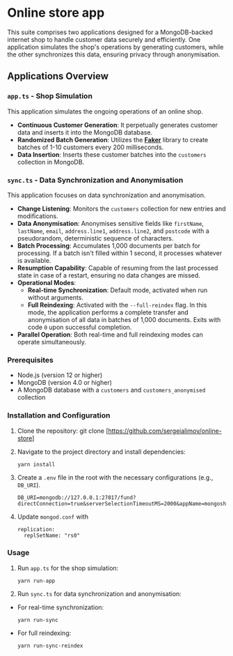 # Online store app

This suite comprises two applications designed for a MongoDB-backed internet shop to handle customer data securely and efficiently. One application simulates the shop's operations by generating customers, while the other synchronizes this data, ensuring privacy through anonymisation.

## Applications Overview

### `app.ts` - Shop Simulation

This application simulates the ongoing operations of an online shop.

- **Continuous Customer Generation**: It perpetually generates customer data and inserts it into the MongoDB database.
- **Randomized Batch Generation**: Utilizes the **[Faker](https://www.npmjs.com/package/@faker-js/faker)** library to create batches of 1-10 customers every 200 milliseconds.
- **Data Insertion**: Inserts these customer batches into the `customers` collection in MongoDB.

### `sync.ts` - Data Synchronization and Anonymisation

This application focuses on data synchronization and anonymisation.

- **Change Listening**: Monitors the `customers` collection for new entries and modifications.
- **Data Anonymisation**: Anonymises sensitive fields like `firstName`, `lastName`, `email`, `address.line1`, `address.line2`, and `postcode` with a pseudorandom, deterministic sequence of characters.
- **Batch Processing**: Accumulates 1,000 documents per batch for processing. If a batch isn't filled within 1 second, it processes whatever is available.
- **Resumption Capability**: Capable of resuming from the last processed state in case of a restart, ensuring no data changes are missed.
- **Operational Modes**:
  - **Real-time Synchronization**: Default mode, activated when run without arguments.
  - **Full Reindexing**: Activated with the `--full-reindex` flag. In this mode, the application performs a complete transfer and anonymisation of all data in batches of 1,000 documents. Exits with code `0` upon successful completion.
- **Parallel Operation**: Both real-time and full reindexing modes can operate simultaneously.

### Prerequisites

- Node.js (version 12 or higher)
- MongoDB (version 4.0 or higher)
- A MongoDB database with a `customers` and `customers_anonymised` collection

### Installation and Configuration

1. Clone the repository:
   git clone [https://github.com/sergeialimov/online-store]

2. Navigate to the project directory and install dependencies:

   ```
   yarn install
   ```

3. Create a `.env` file in the root with the necessary configurations (e.g., `DB_URI`).

   ```
   DB_URI=mongodb://127.0.0.1:27017/fund?directConnection=true&serverSelectionTimeoutMS=2000&appName=mongosh+2.0.2
   ```

4. Update `mongod.conf` with
   ```
   replication:
     replSetName: "rs0"
   ```

### Usage

1. Run `app.ts` for the shop simulation:

   ```
   yarn run-app
   ```

2. Run `sync.ts` for data synchronization and anonymisation:

- For real-time synchronization:

  ```
  yarn run-sync
  ```

- For full reindexing:
  ```
  yarn run-sync-reindex
  ```
